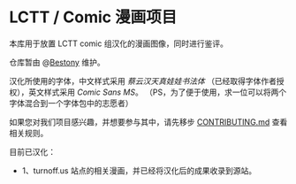 # LCTT / Comic 漫画项目


本库用于放置 LCTT comic 组汉化的漫画图像，同时进行鉴评。

仓库暂由 @[Bestony](https://github.com/Bestony) 维护。

汉化所使用的字体，中文样式采用 _蔡云汉天真娃娃书法体_ （已经取得字体作者授权），英文样式采用 _Comic Sans MS_。 （PS，为了便于使用，求一位可以将两个字体混合到一个字体包中的志愿者）

如果您对我们项目感兴趣，并想要参与其中，请先移步 [CONTRIBUTING.md](CONTRIBUTING.md) 查看相关规则。

目前已汉化：

- 1、turnoff.us 站点的相关漫画，并已经将汉化后的成果收录到源站。